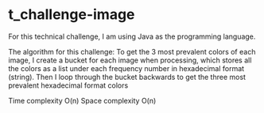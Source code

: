 # t_challenge-image

For this technical challenge, I am using Java as the programming language.

The algorithm for this challenge:
To get the 3 most prevalent colors of each image, I create a bucket for each image when processing, which stores all the colors as a list under each frequency number in hexadecimal format (string). Then I loop through the bucket backwards to get the three most prevalent hexadecimal format colors

Time complexity O(n)
Space complexity O(n)
